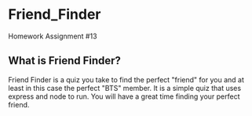 # Friend_Finder
Homework Assignment #13

## What is Friend Finder?

Friend Finder is a quiz you take to find the perfect "friend" for you and at least in this case the perfect "BTS" member. It is a simple quiz that uses express and node to run. You will have a great time finding your perfect friend.
